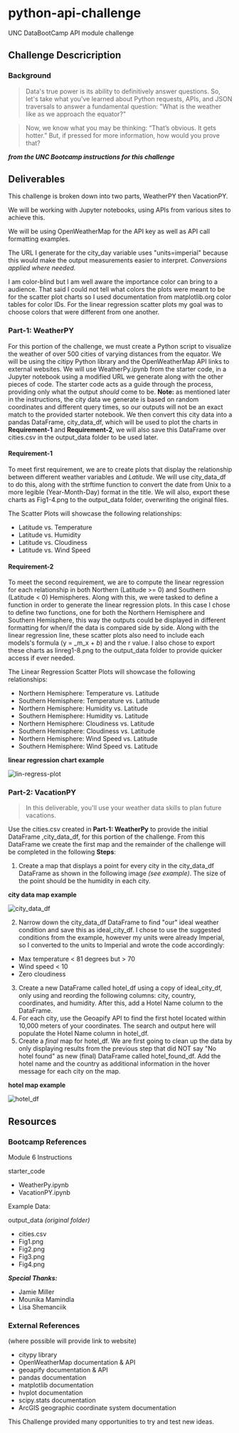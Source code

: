 # python-api-challenge
UNC DataBootCamp API module challenge

## Challenge Descricription
### Background
> Data's true power is its ability to definitively answer questions. So, let's take what you've learned about Python requests, APIs, and JSON traversals to answer a fundamental question: "What is the weather like as we approach the equator?"

> Now, we know what you may be thinking: “That’s obvious. It gets hotter.” But, if pressed for more information, how would you prove that?

***from the UNC Bootcamp instructions for this challenge***

## Deliverables
This challenge is broken down into two parts, WeatherPY then VacationPY.

We will be working with Jupyter notebooks, using APIs from various sites to achieve this.

We will be using OpenWeatherMap for the API key as well as API call formatting examples.

The URL I generate for the city_day variable uses "units=imperial" because this would make the output measurements easier to interpret. _Conversions applied where needed._

I am color-blind but I am well aware the importance color can bring to a audience. That said I could not tell what colors the plots were meant to be for the scatter plot charts so I used documentation from matplotlib.org color tables for color IDs. For the linear regression scatter plots my goal was to choose colors that were different from one another.

### Part-1: WeatherPY
For this portion of the challenge, we must create a Python script to visualize the weather of over 500 cities of varying distances from the equator. We will be using the citipy Python library and the OpenWeatherMap API links to external websites. We will use WeatherPy.ipynb from the starter code, in a Jupyter notebook using a modified URL we generate along with the other pieces of code. The starter code acts as a guide through the process, providing only what the output _should_ come to be. __Note:__ as mentioned later in the instructions, the city data we generate is based on random coordinates and different query times, so our outputs will not be an exact match to the provided starter notebook. We then convert this city data into a pandas DataFrame, city_data_df, which will be used to plot the charts in __Requirement-1__ and __Requirement-2__, we will also save this DataFrame over cities.csv in the output_data folder to be used later. 

#### Requirement-1
To meet first requirement, we are to create plots that display the relationship between different weather variables and _Latitude_. We will use city_data_df to do this, along with the strftime function to convert the date from Unix to a more legible (Year-Month-Day) format in the title. We will also, export these charts as Fig1-4.png to the output_data folder, overwriting the original files.

The Scatter Plots will showcase the following relationships:
* Latitude vs. Temperature
* Latitude vs. Humidity
* Latitude vs. Cloudiness
* Latitude vs. Wind Speed

#### Requirement-2
To meet the second requirement, we are to compute the linear regression for each relationship in both Northern (Latitude >= 0) and Southern (Latitude < 0) Hemispheres. Along with this, we were tasked to define a function in order to generate the linear regression plots. In this case I chose to define two functions, one for both the Northern Hemisphere and Southern Hemisphere, this way the outputs could be displayed in different formatting for when/if the data is compared side by side. Along with the linear regression line, these scatter plots also need to include each models's formula (y = _m_x + _b_) and the r value. I also chose to export these charts as linreg1-8.png to the output_data folder to provide quicker access if ever needed.

The Linear Regression Scatter Plots will showcase the following relationships:
* Northern Hemisphere: Temperature vs. Latitude
* Southern Hemisphere: Temperature vs. Latitude
* Northern Hemisphere: Humidity vs. Latitude
* Southern Hemisphere: Humidity vs. Latitude
* Northern Hemisphere: Cloudiness vs. Latitude
* Southern Hemisphere: Cloudiness vs. Latitude
* Northern Hemisphere: Wind Speed vs. Latitude
* Southern Hemisphere: Wind Speed vs. Latitude

__linear regression chart example__

 ![lin-regress-plot](https://static.bc-edx.com/data/dl-1-2/m6/lms/img/linear-regression-plot.png)

### Part-2: VacationPY
> In this deliverable, you'll use your weather data skills to plan future vacations.

Use the cities.csv created in __Part-1: WeatherPy__ to provide the initial DataFrame ,city_data_df, for this portion of the challenge. From this DataFrame we create the first map and the remainder of the challenge will be completed in the following __Steps__:

1. Create a map that displays a point for every city in the city_data_df DataFrame as shown in the following image _(see example)_. The size of the point should be the humidity in each city.

__city data map example__

![city_data_df](https://static.bc-edx.com/data/dl-1-2/m6/lms/img/humidity_map.png)

2. Narrow down the city_data_df DataFrame to find "our" ideal weather condition and save this as ideal_city_df. I chose to use the suggested conditions from the example, however my units were already Imperial, so I converted to the units to Imperial and wrote the code accordingly:
 * Max temperature < 81 degrees but > 70
 * Wind speed < 10 
 * Zero cloudiness
3. Create a new DataFrame called hotel_df using a copy of ideal_city_df, only using and reording the following columns: city, country, coordinates, and humidity. After this, add a Hotel Name column to the DataFrame.
4. For each city, use the Geoapify API to find the first hotel located within 10,000 meters of your coordinates. The search and output here will populate the Hotel Name column in hotel_df.
5. Create a _final_ map for hotel_df. We are first going to clean up the data by only displaying results from the previous step that did NOT say "No hotel found" as new (final) DataFrame called hotel_found_df. Add the hotel name and the country as additional information in the hover message for each city on the map.

__hotel map example__

![hotel_df](https://static.bc-edx.com/data/dl-1-2/m6/lms/img/hotel_map.png)


## Resources
### Bootcamp References
Module 6 Instructions

starter_code
* WeatherPy.ipynb
* VacationPY.ipynb

Example Data:

output_data _(original folder)_
* cities.csv
* Fig1.png
* Fig2.png
* Fig3.png
* Fig4.png

***Special Thanks:***
* Jamie Miller
* Mounika Mamindla
* Lisa Shemanciik

### External References
(where possible will provide link to website)
* citypy library
* OpenWeatherMap documentation & API
* geoapify documentation & API
* pandas documentation
* matplotlib documentation
* hvplot documentation
* scipy.stats documentation
* ArcGIS geographic coordinate system documentation

This Challenge provided many opportunities to try and test new ideas.

